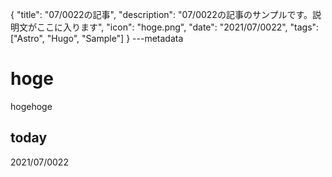 {
  "title": "07/0022の記事",
  "description": "07/0022の記事のサンプルです。説明文がここに入ります",
  "icon": "hoge.png",
  "date": "2021/07/0022",
  "tags": ["Astro", "Hugo", "Sample"]
}
---metadata

# hoge
hogehoge

## today
2021/07/0022